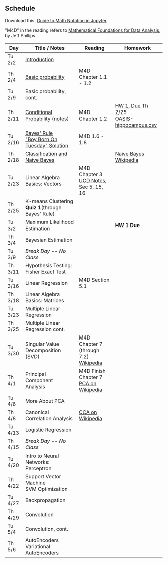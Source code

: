 ## Schedule

Download this: [Guide to Math Notation in Jupyter](examples/MathNotationGuide.ipynb)

"M4D" in the reading refers to [Mathematical Foundations for Data Analysis](http://www.cs.utah.edu/~jeffp/M4D/M4D.html), by Jeff Phillips

| Day     | Title / Notes                                                      | Reading         | Homework                                   |
|---------|--------------------------------------------------------------------|-----------------|--------------------------------------------|
| Tu 2/2 | [Introduction](lectures/L01-Introduction.pdf)                      |                 |                                            |
| Th 2/4 | [Basic probability](lectures/L02-ProbabilityBasics.pdf) | M4D Chapter 1.1 - 1.2 |                                            |
| Tu 2/9 | Basic probability, cont. |  |                                            |
| Th 2/11 | [Conditional Probability](lectures/L03-ConditionalProbability-slides.pdf) [(notes)](lectures/L03-ConditionalProbability.pdf) | M4D Chapter 1.2   | [HW 1](homeworks/hw1.pdf), Due Th 2/25<br>[OASIS-hippocampus.csv](homeworks/OASIS-hippocampus.csv) |
| Tu 2/16 | [Bayes' Rule](lectures/L04-BayesRule.pdf)<br>["Boy Born On Tuesday" Solution](lectures/BoyBornOnTuesdaySolution.pdf) | M4D 1.6 - 1.8       |       |
| Th 2/18 | [Classification and Naive Bayes](lectures/L05-NaiveBayes.pdf) |  | [Naive Bayes Wikipedia](https://en.wikipedia.org/wiki/Naive_Bayes_classifier)         |
| Tu 2/23 | Linear Algebra Basics: Vectors | M4D Chapter 3<br>[UCD Notes](https://www.math.ucdavis.edu/~linear/linear.pdf), Sec 5, 15, 16        |          |
| Th 2/25 | K-means Clustering<br>**Quiz 1**(through Bayes' Rule) |   |   |
| Tu 3/2 | Maximum Likelihood Estimation  |         | **HW 1 Due** |
| Th 3/4 | Bayesian Estimation |         |  |
| Tu 3/9 | *Break Day -- No Class*  |  |     |
| Th 3/11 | Hypothesis Testing: Fisher Exact Test |          |
| Tu 3/16 | Linear Regression | M4D Section 5.1  |         |      |
| Th 3/18 | Linear Algebra Basics: Matrices |         |   | 
| Tu 3/23 | Multiple Linear Regression |         |    |
| Th 3/25 | Multiple Linear Regression cont. |         |          |
| Tu 3/30 | Singular Value Decomposition (SVD) | M4D Chapter 7 (through 7.2)<br>[Wikipedia](https://en.wikipedia.org/wiki/Singular_value_decomposition) | |
| Th 4/1 | Principal Component Analysis | M4D Finish Chapter 7<br>[PCA on Wikipedia](https://en.wikipedia.org/wiki/Principal_component_analysis) |  |
| Tu 4/6 | More About PCA |  |    |
| Th 4/8 | Canonical Correlation Analysis | [CCA on Wikipedia](https://en.wikipedia.org/wiki/Canonical_correlation) |         |
| Tu 4/13 | Logistic Regression |         |  |
| Th 4/15 | *Break Day -- No Class* |         |   |
| Tu 4/20 | Intro to Neural Networks: Perceptron |   |        |
| Th 4/22 | Support Vector Machine <br> SVM Optimization   |         |   |
| Tu 4/27 | Backpropagation |         |    |
| Th 4/29 | Convolution |         |  |
| Tu 5/4 | Convolution, cont. |         |   |
| Th 5/6 | AutoEncoders <br> Variational AutoEncoders |         |   |

